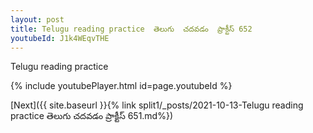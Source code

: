 ```yaml
---
layout: post
title: Telugu reading practice  తెలుగు  చదవడం  ప్రాక్టీస్ 652
youtubeId: J1k4WEqvTHE
---
```

 
 
Telugu reading practice
 
 
 
 
 


{% include youtubePlayer.html id=page.youtubeId %}
 
[Next]({{ site.baseurl }}{% link  split1/_posts/2021-10-13-Telugu reading practice  తెలుగు  చదవడం  ప్రాక్టీస్ 651.md%})
 
